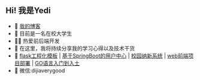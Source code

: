 ## Hi! 我是Yedi
- 👭 [我的博客](http://49.232.14.242/blog/)  
- 👀 目前是一名在校大学生
- 👨‍💻 热爱前后端开发
- 🌱 在这里，我将持续分享我的学习心得以及技术干货
- 💎 [flask工程化模板](https://github.com/ZhangYedi-cmd/flaskApi) | [基于SpringBoot的用户中心](https://github.com/ZhangYedi-cmd/user-center) | [校园纳新系统](https://github.com/ZhangYedi-cmd/imaker-website) | [web前端项目部署](https://github.com/ZhangYedi-cmd/web-deploy)  | [GO语言入门到入土](https://github.com/ZhangYedi-cmd/Go-Study) 
- 💬 微信:dijiaverygood

